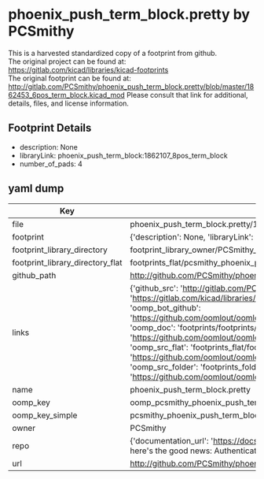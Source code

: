 # phoenix_push_term_block.pretty by PCSmithy  
This is a harvested standardized copy of a footprint from github.  
The original project can be found at:  
https://gitlab.com/kicad/libraries/kicad-footprints  
The original footprint can be found at:
http://gitlab.com/PCSmithy/phoenix_push_term_block.pretty/blob/master/1862453_6pos_term_block.kicad_mod
Please consult that link for additional, details, files, and license information.  
## Footprint Details
* description: None  
* libraryLink: phoenix_push_term_block:1862107_8pos_term_block  
* number_of_pads: 4  
## yaml dump  
| Key | Value |  
| --- | --- |  
| file | phoenix_push_term_block.pretty/1862042_2pos_term_block.kicad_mod |  
| footprint | {'description': None, 'libraryLink': 'phoenix_push_term_block:1862107_8pos_term_block', 'number_of_pads': 4} |  
| footprint_library_directory | footprint_library_owner/PCSmithy_phoenix_push_term_block.pretty |  
| footprint_library_directory_flat | footprints_flat/pcsmithy_phoenix_push_term_block_1862042_2pos_term_block/working |  
| github_path | http://github.com/PCSmithy/phoenix_push_term_block.pretty/blob/master/1862042_2pos_term_block.kicad_mod |  
| links | {'github_src': 'http://gitlab.com/PCSmithy/phoenix_push_term_block.pretty/blob/master/1862453_6pos_term_block.kicad_mod', 'github_src_repo': 'https://gitlab.com/kicad/libraries/kicad-footprints', 'oomp_bot': 'footprints/pcsmithy_phoenix_push_term_block_1862042_2pos_term_block/working', 'oomp_bot_github': 'https://github.com/oomlout/oomlout_oomp_footprint_bot/tree/main/footprints/pcsmithy_phoenix_push_term_block_1862042_2pos_term_block/working', 'oomp_doc': 'footprints/footprints/PCSmithy/phoenix_push_term_block/1862042_2pos_term_block/working/', 'oomp_doc_github': 'https://github.com/oomlout/oomlout_oomp_footprint_doc/tree/main/footprints/footprints/PCSmithy/phoenix_push_term_block/1862042_2pos_term_block/working', 'oomp_src_flat': 'footprints_flat/footprints_flat/pcsmithy_phoenix_push_term_block_1862042_2pos_term_block/working', 'oomp_src_flat_github': 'https://github.com/oomlout/oomlout_oomp_footprint_src/tree/main/footprints_flat/pcsmithy_phoenix_push_term_block_1862042_2pos_term_block/working', 'oomp_src_folder': 'footprints_folder/footprints_folder/PCSmithy/phoenix_push_term_block/1862042_2pos_term_block/working', 'oomp_src_folder_github': 'https://github.com/oomlout/oomlout_oomp_footprint_src/tree/main/footprints_folder/PCSmithy/phoenix_push_term_block/1862042_2pos_term_block/working'} |  
| name | phoenix_push_term_block.pretty |  
| oomp_key | oomp_pcsmithy_phoenix_push_term_block_1862042_2pos_term_block |  
| oomp_key_simple | pcsmithy_phoenix_push_term_block_1862042_2pos_term_block |  
| owner | PCSmithy |  
| repo | {'documentation_url': 'https://docs.github.com/rest/overview/resources-in-the-rest-api#rate-limiting', 'message': "API rate limit exceeded for 84.66.173.59. (But here's the good news: Authenticated requests get a higher rate limit. Check out the documentation for more details.)"} |  
| url | http://github.com/PCSmithy/phoenix_push_term_block.pretty |  

